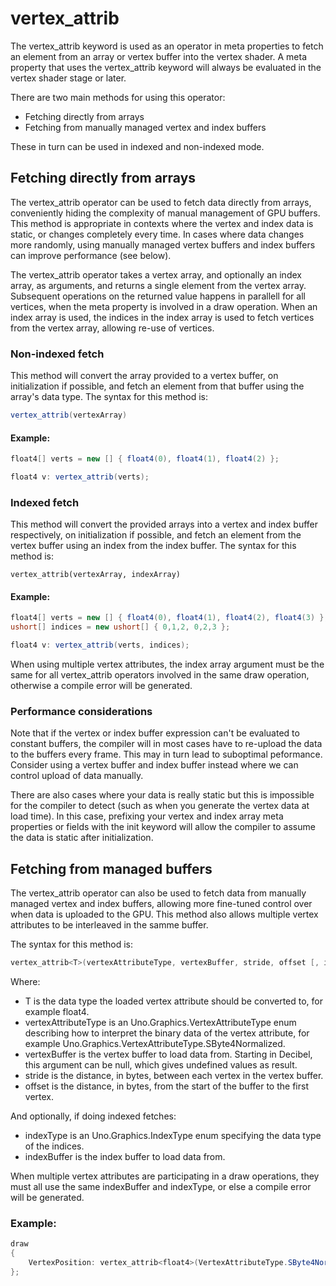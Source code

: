 # vertex_attrib

The vertex_attrib keyword is used as an operator in meta properties to fetch an element from an array or vertex buffer into the vertex shader. A meta property that uses the vertex_attrib keyword will always be evaluated in the vertex shader stage or later.

There are two main methods for using this operator:

* Fetching directly from arrays
* Fetching from manually managed vertex and index buffers

These in turn can be used in indexed and non-indexed mode.

## Fetching directly from arrays

The vertex_attrib operator can be used to fetch data directly from arrays, conveniently hiding the complexity of manual management of GPU buffers. This method is appropriate in contexts where the vertex and index data is static, or changes completely every time. In cases where data changes more randomly, using manually managed vertex buffers and index buffers can improve performance (see below).

The vertex_attrib operator takes a vertex array, and optionally an index array, as arguments, and returns a single element from the vertex array. Subsequent operations on the returned value happens in parallell for all vertices, when the meta property is involved in a draw operation. When an index array is used, the indices in the index array is used to fetch vertices from the vertex array, allowing re-use of vertices.

### Non-indexed fetch

This method will convert the array provided to a vertex buffer, on initialization if possible, and fetch an element from that buffer using the array's data type. The syntax for this method is:

```csharp
vertex_attrib(vertexArray)
```


#### Example:

```csharp
float4[] verts = new [] { float4(0), float4(1), float4(2) };

float4 v: vertex_attrib(verts);
```

### Indexed fetch

This method will convert the provided arrays into a vertex and index buffer respectively, on initialization if possible, and fetch an element from the vertex buffer using an index from the index buffer. The syntax for this method is:

```
vertex_attrib(vertexArray, indexArray)
```

#### Example:

```csharp
float4[] verts = new [] { float4(0), float4(1), float4(2), float4(3) };
ushort[] indices = new ushort[] { 0,1,2, 0,2,3 };

float4 v: vertex_attrib(verts, indices);
```

When using multiple vertex attributes, the index array argument must be the same for all vertex_attrib operators involved in the same draw operation, otherwise a compile error will be generated.

### Performance considerations

Note that if the vertex or index buffer expression can't be evaluated to constant buffers, the compiler will in most cases have to re-upload the data to the buffers every frame. This may in turn lead to suboptimal peformance. Consider using a vertex buffer and index buffer instead where we can control upload of data manually.

There are also cases where your data is really static but this is impossible for the compiler to detect (such as when you generate the vertex data at load time). In this case, prefixing your vertex and index array meta properties or fields with the init keyword will allow the compiler to assume the data is static after initialization.

## Fetching from managed buffers

The vertex_attrib operator can also be used to fetch data from manually managed vertex and index buffers, allowing more fine-tuned control over when data is uploaded to the GPU. This method also allows multiple vertex attributes to be interleaved in the samme buffer.

The syntax for this method is:

```csharp
vertex_attrib<T>(vertexAttributeType, vertexBuffer, stride, offset [, indexType, indexBuffer])
```

Where:

* T is the data type the loaded vertex attribute should be converted to, for example float4.
* vertexAttributeType is an Uno.Graphics.VertexAttributeType enum describing how to interpret the binary data of the vertex attribute, for example Uno.Graphics.VertexAttributeType.SByte4Normalized.
* vertexBuffer is the vertex buffer to load data from. Starting in Decibel, this argument can be null, which gives undefined values as result.
* stride is the distance, in bytes, between each vertex in the vertex buffer.
* offset is the distance, in bytes, from the start of the buffer to the first vertex.

And optionally, if doing indexed fetches:

* indexType is an Uno.Graphics.IndexType enum specifying the data type of the indices.
* indexBuffer is the index buffer to load data from.

When multiple vertex attributes are participating in a draw operations, they must all use the same indexBuffer and indexType, or else a compile error will be generated.

### Example:

```csharp
draw 
{
    VertexPosition: vertex_attrib<float4>(VertexAttributeType.SByte4Normalized, buffer, 4, 0);
};
```